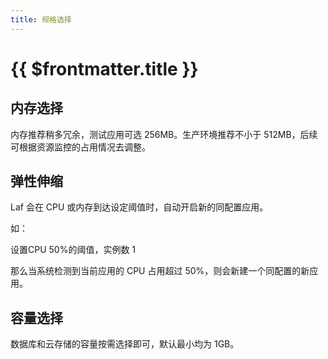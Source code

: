 ```yaml
---
title: 规格选择
---
```


# {{ $frontmatter.title }}

<!-- ## CPU 选择

Laf 是一个长运行的 Node 后端服务，提供开箱即用的爽快开发体验。下面是关于 Laf 的 CPU 性能参考：

| CPU            | QPS                                                                                |
| --------------- | ----------------------------------------------------------------------------------- |
| 0.1 Core | <≈ 20 QPS                                                                  |
| 0.2 Core | <≈ 60 QPS                                                                  |
| 0.5 Core | <≈ 150 QPS                                                                  |
| 1 Core | <≈ 300 QPS                                                                  |
| 2 Core | <≈ 600 QPS                                                                  |

以上 QPS 数据均不包含数据库操作和复杂逻辑的测试结果下得出，实际情况根据不同业务情况会有所差异。 -->

## 内存选择

内存推荐稍多冗余，测试应用可选 256MB。生产环境推荐不小于 512MB，后续可根据资源监控的占用情况去调整。

## 弹性伸缩

Laf 会在 CPU 或内存到达设定阈值时，自动开启新的同配置应用。

如：

设置CPU 50%的阈值，实例数 1

那么当系统检测到当前应用的 CPU 占用超过 50%，则会新建一个同配置的新应用。

## 容量选择

数据库和云存储的容量按需选择即可，默认最小均为 1GB。

